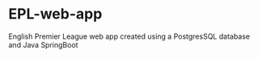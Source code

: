 # EPL-web-app
English Premier League web app created using a PostgresSQL database and Java SpringBoot

